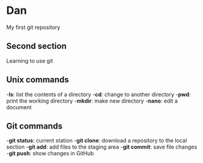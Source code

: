 # Dan
My first git repository 
## Second section 
Learning to use git 
## Unix commands
-**ls**: list the contents of a directory
-**cd**: change to another directory
-**pwd**: print the working directory
-**mkdir**: make new directory
-**nano**: edit a document
## Git commands
-**git status**: current station
-**git clone**: download a repository to the local section
-**git add**: add files to the staging area
-**git commit**: save file changes
-**git push**: show changes in GitHub
